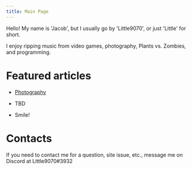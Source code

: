 ```yaml
---
title: Main Page
---
```

Hello! My name is 'Jacob', but I usually go by 'Little9070', or just 'Little' for short.

I enjoy ripping music from video games, photography, Plants vs. Zombies, and programming.

# Featured articles

- [Photography](https://little9070.github.io/Little9070s-stuff/2023/02/16/Photography)

- TBD

- Smile!

# Contacts

If you need to contact me for a question, site issue, etc., message me on Discord at Little9070#3932
